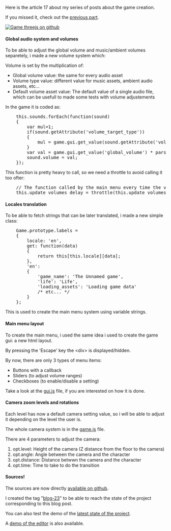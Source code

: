 <p>Here is the article 17 about my series of posts about the game creation.</p>
<p>If you missed it, check out the <a href="/blog/game-creation-rescue-all-the-pingus.html">previous part</a>.</p>


<p>
    <a href="/share/blog/three_17.jpg"><img src="/share/blog/three_17.jpg" alt="Game threejs on github" /></a>
</p>

<h4>Global audio system and volumes</h4>
<p>To be able to adjust the global volume and music/ambient volumes separetely, i made a new volume system which:</p>
<p>Volume is set by the multiplication of:</p>
<ul>
    <li>Global volume value: the same for every audio asset</li>
    <li>Volume type value: different value for music assets, ambient audio assets, etc...</li>
    <li>Default volume asset value: The default value of a single audio file, which can be usefull to made some tests with volume adjustements</li>
</ul>

<p>In the game it is coded as:</p>
<pre>
    this.sounds.forEach(function(sound)
    {
        var mul=1;
        if(sound.getAttribute('volume_target_type'))
        {
            mul = game.gui.get_value(sound.getAttribute('volume_target_type'));
        }
        var val = game.gui.get_value('global_volume') * parseFloat(sound.getAttribute('initial_volume')) * mul;
        sound.volume = val;
    });
</pre>
<p>This function is pretty heavy to call, so we need a throttle to avoid calling it too ofter:</p>
<pre>
    // The function called by the main menu every time the volume slider is modified
    this.update_volumes_delay = throttle(this.update_volumes.bind(this), 200);
</pre>

<h4>Locales translation</h4>
<p>To be able to fetch strings that can be later translated, i made a new simple class: </p>
<pre>
    Game.prototype.labels =
    {
        locale: 'en',
        get: function(data)
        {
            return this[this.locale][data];
        },
        'en':
        {
            'game_name': 'The Unnamed game',
            'life': 'Life',
            'loading_assets': 'Loading game data'
            /* etc... */
        } 
    };
</pre>
<p>This is used to create the main menu system using variable strings.</p> 

<h4>Main menu layout</h4>
<p>To create the main menu, i used the same idea i used to create the game gui: a new html layout.</p>
<p>By pressing the 'Escape' key the &lt;div&gt; is displayed/hidden.</p>

<p>By now, there are only 3 types of menu items:</p>
<ul>
    <li>Buttons with a callback</li>
    <li>Sliders (to adjust volume  ranges)</li>
    <li>Checkboxes (to enable/disable a setting)</li>
</ul>
<p>Take a look at the <a href="https://github.com/Sergio-Muriel/tfe-game/blob/master/js/gui.js">gui.js</a> file, if you are interested on how it is done.</p>


<h4>Camera zoom levels and rotations</h4>
<p>Each level has now a default camera setting value, so i will be able to adjust it depending on the level the user is.</p>
<p>The whole camera system is in the <a href="https://github.com/Sergio-Muriel/tfe-game/blob/master/js/game.js">game.js</a> file</a>.
<p>There are 4 parameters to adjust the camera:</p>
<ol>
    <li>opt.level: Height of the camera (Z distance from the floor to the camera)</li>
    <li>opt.angle: Angle between the camera and the character</li>
    <li>opt.distance: Distance betwwn the camera and the character</li>
    <li>opt.time: Time to take to do the transition</li>
</ol>

<h4>Sources!</h4>

<p>The sources are now directly <a href="https://github.com/Sergio-Muriel/tfe-game/">available on github</a>.</p>
<p>I created the tag "<a href="https://github.com/Sergio-Muriel/tfe-game/releases/tag/blog-23">blog-23</a>" to be able to reach the state of the project corresponding to this blog post.</p>
<p>You can also test the demo of the <a href="/tfe-game/">latest state of the project</a>.
<p>A <a href="https://tfeserver.be/tfe-game/editor/">demo of the editor</a> is also available.</p>

